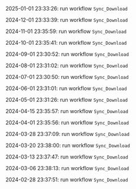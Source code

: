 2025-01-01 23:33:26: run workflow `Sync_Download` 

2024-12-01 23:33:39: run workflow `Sync_Download` 

2024-11-01 23:35:59: run workflow `Sync_Download` 

2024-10-01 23:35:41: run workflow `Sync_Download` 

2024-09-01 23:30:52: run workflow `Sync_Download` 

2024-08-01 23:31:02: run workflow `Sync_Download` 

2024-07-01 23:30:50: run workflow `Sync_Download` 

2024-06-01 23:31:01: run workflow `Sync_Download` 

2024-05-01 23:31:26: run workflow `Sync_Download` 

2024-04-15 23:35:57: run workflow `Sync_Download` 

2024-04-01 23:35:56: run workflow `Sync_Download` 

2024-03-28 23:37:09: run workflow `Sync_Download` 

2024-03-20 23:38:00: run workflow `Sync_Download` 

2024-03-13 23:37:47: run workflow `Sync_Download` 

2024-03-06 23:38:13: run workflow `Sync_Download` 

2024-02-28 23:37:51: run workflow `Sync_Download` 


